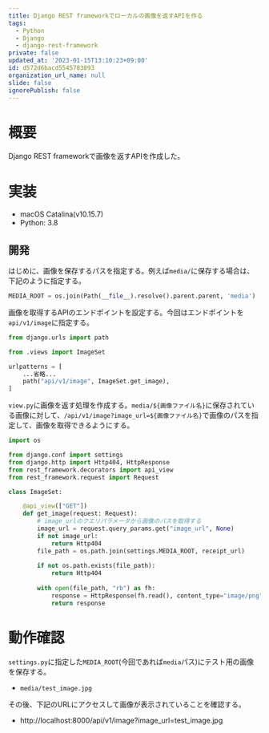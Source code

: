 ```yaml
---
title: Django REST frameworkでローカルの画像を返すAPIを作る
tags:
  - Python
  - Django
  - django-rest-framework
private: false
updated_at: '2023-01-15T13:10:23+09:00'
id: d572d6bacd5545783893
organization_url_name: null
slide: false
ignorePublish: false
---
```

# 概要

Django REST frameworkで画像を返すAPIを作成した。

# 実装

- macOS Catalina(v10.15.7)
- Python: 3.8

## 開発


はじめに、画像を保存するパスを指定する。例えば`media/`に保存する場合は、下記のように指定する。

```python:settings.py
MEDIA_ROOT = os.join(Path(__file__).resolve().parent.parent, 'media')
```

画像を取得するAPIのエンドポイントを設定する。今回はエンドポイントを`api/v1/image`に指定する。

```python:urls.py
from django.urls import path

from .views import ImageSet

urlpatterns = [
    ...省略...
    path("api/v1/image", ImageSet.get_image),
]

```

`view.py`に画像を返す処理を作成する。`media/${画像ファイル名}`に保存されている画像に対して、`/api/v1/image?image_url=${画像ファイル名}`で画像のパスを指定して、画像を取得できるようにする。


```python:views.py
import os

from django.conf import settings
from django.http import Http404, HttpResponse
from rest_framework.decorators import api_view
from rest_framework.request import Request

class ImageSet:

    @api_view(["GET"])
    def get_image(request: Request):
        # image_urlのクエリパラメータから画像のパスを取得する
        image_url = request.query_params.get("image_url", None)
        if not image_url:
            return Http404
        file_path = os.path.join(settings.MEDIA_ROOT, receipt_url)
    
        if not os.path.exists(file_path):
            return Http404
    
        with open(file_path, "rb") as fh:
            response = HttpResponse(fh.read(), content_type="image/png")
            return response

```

# 動作確認

`settings.py`に指定した`MEDIA_ROOT`(今回であれば`media`パス)にテスト用の画像を保存する。

- `media/test_image.jpg`


その後、下記のURLにアクセスして画像が表示されていることを確認する。


- http://localhost:8000/api/v1/image?image_url=test_image.jpg


